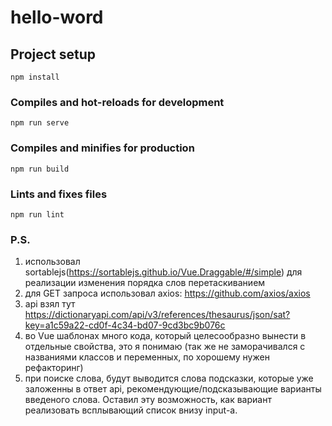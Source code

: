 # hello-word

## Project setup
```
npm install
```

### Compiles and hot-reloads for development
```
npm run serve
```

### Compiles and minifies for production
```
npm run build
```

### Lints and fixes files
```
npm run lint
```

### P.S.
1. использовал sortablejs(https://sortablejs.github.io/Vue.Draggable/#/simple) для реализации изменения порядка слов перетаскиванием 
2. для  GET запроса использовал axios: https://github.com/axios/axios
3. api взял тут https://dictionaryapi.com/api/v3/references/thesaurus/json/sat?key=a1c59a22-cd0f-4c34-bd07-9cd3bc9b076c
4. во Vue шаблонах много кода, который целесообразно вынести в отдельные свойства, это я понимаю (так же не заморачивался с названиями классов и переменных, по хорошему нужен рефакторинг)
5. при поиске слова, будут выводится слова подсказки, которые уже заложенны в ответ api, рекомендующие/подсказывающие варианты введеного слова. Оставил эту возможность, как вариант реализовать всплывающий список внизу input-а.

